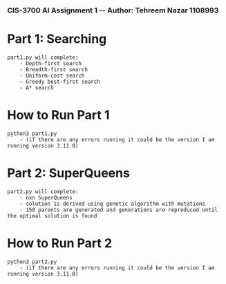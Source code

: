 ### CIS-3700 AI Assignment 1 -- Author: Tehreem Nazar 1108993

# Part 1: Searching
    part1.py will complete:
        - Depth-first search
        - Breadth-first search
        - Uniform-cost search
        - Greedy best-first search
        - A* search

# How to Run Part 1
    python3 part1.py
        - (if there are any errors running it could be the version I am running version 3.11.0)


# Part 2: SuperQueens
    part2.py will complete:
        - nxn SuperQueens
        - solution is derived using genetic algorithm with mutations
        - 150 parents are generated and generations are reproduced until the optimal solution is found

# How to Run Part 2
    python3 part2.py
        - (if there are any errors running it could be the version I am running version 3.11.0)
